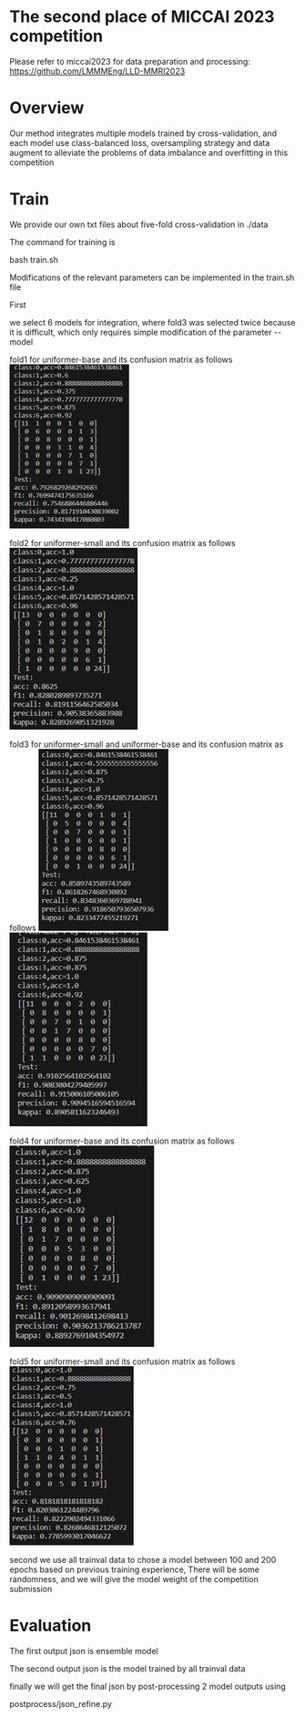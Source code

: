 # The second place of MICCAI 2023 competition

Please refer to miccai2023 for data preparation and processing: https://github.com/LMMMEng/LLD-MMRI2023

# Overview
Our method integrates multiple models trained by cross-validation, and each model use class-balanced loss, oversampling strategy and data augment to alleviate the problems of data imbalance and overfitting in this competition

# Train
We provide our own txt files about five-fold cross-validation in ./data

The command for training is

bash train.sh

Modifications of the relevant parameters can be implemented in the train.sh file

First

we select 6 models for integration, where fold3 was selected twice because it is difficult, which only requires simple modification of the parameter --model

fold1 for uniformer-base and its confusion matrix as follows
![Image text](https://github.com/ZHEGG/miccai2023/blob/main/image/fold1_confusion_matrix_base.png)

fold2 for uniformer-small and its confusion matrix as follows
![Image text](https://github.com/ZHEGG/miccai2023/blob/main/image/fold2_confusion_matrix_small.png)

fold3 for uniformer-small and uniformer-base and its confusion matrix as follows
![Image text](https://github.com/ZHEGG/miccai2023/blob/main/image/fold3_confusion_matrix_small.png)
![Image text](https://github.com/ZHEGG/miccai2023/blob/main/image/fold3_confusion_matrix_base.png)

fold4 for uniformer-base and its confusion matrix as follows
![Image text](https://github.com/ZHEGG/miccai2023/blob/main/image/fold4_confusion_matrix_base.png)

fold5 for uniformer-small and its confusion matrix as follows
![Image text](https://github.com/ZHEGG/miccai2023/blob/main/image/fold5_confusion_matrix_small.png)

second we use all trainval data to chose a model between 100 and 200 epochs based on previous training experience, There will be some randomness, and we will give the model weight of the competition submission

# Evaluation
The first output json is ensemble model

The second output json is the model trained by all trainval data

finally we will get the final json by post-processing 2 model outputs using

postprocess/json_refine.py